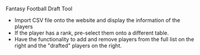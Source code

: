 Fantasy Football Draft Tool
* Import CSV file onto the website and display the information of the players
* If the player has a rank, pre-select them onto a different table.
* Have the functionality to add and remove players from the full list on the right and the "drafted" players on the right.
